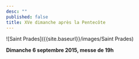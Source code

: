 ```yaml
---
desc: ""
published: false
title: XVe dimanche après la Pentecôte
---
```



![Saint Prades]({{site.baseurl}}/images/Saint Prades)


**Dimanche 6 septembre 2015, messe de 19h**
